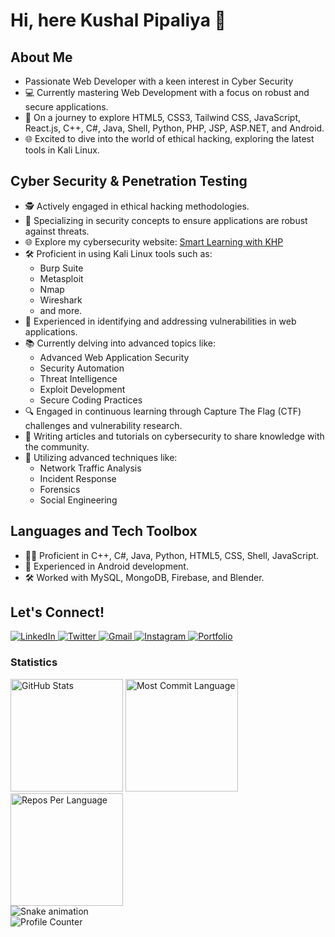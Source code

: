 <!DOCTYPE html>
<html>
<head>
  <meta charset="UTF-8" />
  <meta name="viewport" content="width=device-width, initial-scale=1.0" />
  <link href="https://cdn.jsdelivr.net/npm/tailwindcss@2.2.19/dist/tailwind.min.css" rel="stylesheet">
</head>
<body class="bg-gray-100 text-gray-800">

<h1 class="text-4xl text-center my-6">Hi, here Kushal Pipaliya 👋</h1>

<section class="p-6 max-w-4xl mx-auto bg-white shadow-md rounded-lg">
  <h2 class="text-2xl font-semibold mb-4">About Me</h2>
  <ul class="list-disc list-inside mb-4">
    <li>Passionate Web Developer with a keen interest in Cyber Security</li>
    <li>💻 Currently mastering Web Development with a focus on robust and secure applications.</li>
    <li>🚀 On a journey to explore HTML5, CSS3, Tailwind CSS, JavaScript, React.js, C++, C#, Java, Shell, Python, PHP, JSP, ASP.NET, and Android.</li>
    <li>🌐 Excited to dive into the world of ethical hacking, exploring the latest tools in Kali Linux.</li>
  </ul>
</section>

<section class="p-6 max-w-4xl mx-auto bg-white shadow-md rounded-lg mt-6">
  <h2 class="text-2xl font-semibold mb-4">Cyber Security & Penetration Testing</h2>
  <ul class="list-disc list-inside mb-4">
    <li>🕵️ Actively engaged in ethical hacking methodologies.</li>
    <li>🔐 Specializing in security concepts to ensure applications are robust against threats.</li>
    <li>🌐 Explore my cybersecurity website: <a href="https://smartlearningwithkhp.netlify.app/" class="text-blue-500 hover:underline">Smart Learning with KHP</a></li>
    <li>🛠️ Proficient in using Kali Linux tools such as:
      <ul class="list-disc list-inside ml-6">
        <li>Burp Suite</li>
        <li>Metasploit</li>
        <li>Nmap</li>
        <li>Wireshark</li>
        <li>and more.</li>
      </ul>
    </li>
    <li>🚨 Experienced in identifying and addressing vulnerabilities in web applications.</li>
    <li>📚 Currently delving into advanced topics like:
      <ul class="list-disc list-inside ml-6">
        <li>Advanced Web Application Security</li>
        <li>Security Automation</li>
        <li>Threat Intelligence</li>
        <li>Exploit Development</li>
        <li>Secure Coding Practices</li>
      </ul>
    </li>
    <li>🔍 Engaged in continuous learning through Capture The Flag (CTF) challenges and vulnerability research.</li>
    <li>📜 Writing articles and tutorials on cybersecurity to share knowledge with the community.</li>
    <li>🔧 Utilizing advanced techniques like:
      <ul class="list-disc list-inside ml-6">
        <li>Network Traffic Analysis</li>
        <li>Incident Response</li>
        <li>Forensics</li>
        <li>Social Engineering</li>
      </ul>
    </li>
  </ul>
</section>

<section class="p-6 max-w-4xl mx-auto bg-white shadow-md rounded-lg mt-6">
  <h2 class="text-2xl font-semibold mb-4">Languages and Tech Toolbox</h2>
  <ul class="list-disc list-inside mb-4">
    <li>👨‍💻 Proficient in C++, C#, Java, Python, HTML5, CSS, Shell, JavaScript.</li>
    <li>📱 Experienced in Android development.</li>
    <li>🛠️ Worked with MySQL, MongoDB, Firebase, and Blender.</li>
  </ul>
</section>

<section class="p-6 max-w-4xl mx-auto bg-white shadow-md rounded-lg mt-6 text-center">
  <h2 class="text-2xl font-semibold mb-4">Let's Connect!</h2>
  <div class="flex justify-center space-x-4 mb-6">
    <a href="https://www.linkedin.com/in/kushal-pipaliya" target="_blank">
      <img src="https://img.shields.io/badge/LinkedIn-0077B5?style=for-the-badge&logo=linkedin&logoColor=white" alt="LinkedIn">
    </a>
    <a href="https://twitter.com/PipaliyaKushal5" target="_blank">
      <img src="https://img.shields.io/badge/-Twitter-%231DA1F2?style=for-the-badge&logo=twitter&logoColor=white" alt="Twitter">
    </a>
    <a href="mailto:21bmiit129@gmail.com">
      <img src="https://img.shields.io/badge/-Gmail-%23333?style=for-the-badge&logo=gmail&logoColor=white" alt="Gmail">
    </a>
    <a href="https://www.instagram.com/_kushal_pipaliya/" target="_blank">
      <img src="https://img.shields.io/badge/-Instagram-%23E4405F?style=for-the-badge&logo=instagram&logoColor=white" alt="Instagram">
    </a>
    <a href="https://portfoliobykushal.netlify.app/" target="_blank">
      <img src="https://img.shields.io/badge/-Portfolio-%8A2BE2?style=for-the-badge&logoColor=white" alt="Portfolio">
    </a>
  </div>
</section>

<section class="p-6 max-w-4xl mx-auto bg-white shadow-md rounded-lg mt-6 text-center">
  <h3 class="text-2xl font-semibold mb-4 text-purple-500">Statistics</h3>
  <div class="flex justify-center space-x-4 mb-6">
    <img src="http://github-profile-summary-cards.vercel.app/api/cards/stats?username=kushal129&theme=2077" height="180em" alt="GitHub Stats">
    <img src="http://github-profile-summary-cards.vercel.app/api/cards/most-commit-language?username=kushal129&theme=2077" height="180em" alt="Most Commit Language">
    <img src="http://github-profile-summary-cards.vercel.app/api/cards/repos-per-language?username=kushal129&theme=2077" height="180em" alt="Repos Per Language">
  </div>
</section>

<section class="p-6 max-w-4xl mx-auto bg-white shadow-md rounded-lg mt-6 text-center">
  <img src="https://profile-readme-generator.com/assets/snake.svg" alt="Snake animation">
  <div class="mt-6">
    <img src="https://profile-counter.glitch.me/Kushal129/count.svg?" alt="Profile Counter">
  </div>
</section>

</body>
</html>
